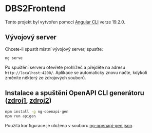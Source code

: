 # DBS2Frontend

Tento projekt byl vytvořen pomocí [Angular CLI](https://github.com/angular/angular-cli) verze 19.2.0.

## Vývojový server

Chcete-li spustit místní vývojový server, spusťte:

```bash
ng serve
```

Po spuštění serveru otevřete prohlížeč a přejděte na adresu `http://localhost:4200/`. Aplikace se automaticky znovu načte, kdykoli změníte některý ze zdrojových souborů.

## Instalace a spuštění OpenAPI CLI generátoru ([zdroj1](https://www.npmjs.com/package/ng-openapi-gen), [zdroj2](https://github.com/cyclosproject/ng-openapi-gen/issues/330#issuecomment-2403937683))

<!--
```bash
npm install -g ng-openapi-gen
ng-openapi-gen
```
-->

```bash
npm install -g ng-openapi-gen
npm run apigen
```

Použitá konfigurace je uložena v souboru [ng-openapi-gen.json](ng-openapi-gen.json).

<!--
This project was generated using [Angular CLI](https://github.com/angular/angular-cli) version 19.2.0.

## Development server

To start a local development server, run:

```bash
ng serve
```

Once the server is running, open your browser and navigate to `http://localhost:4200/`. The application will automatically reload whenever you modify any of the source files.

## Code scaffolding

Angular CLI includes powerful code scaffolding tools. To generate a new component, run:

```bash
ng generate component component-name
```

For a complete list of available schematics (such as `components`, `directives`, or `pipes`), run:

```bash
ng generate --help
```

## Building

To build the project run:

```bash
ng build
```

This will compile your project and store the build artifacts in the `dist/` directory. By default, the production build optimizes your application for performance and speed.

## Running unit tests

To execute unit tests with the [Karma](https://karma-runner.github.io) test runner, use the following command:

```bash
ng test
```

## Running end-to-end tests

For end-to-end (e2e) testing, run:

```bash
ng e2e
```

Angular CLI does not come with an end-to-end testing framework by default. You can choose one that suits your needs.

## Additional Resources

For more information on using the Angular CLI, including detailed command references, visit the [Angular CLI Overview and Command Reference](https://angular.dev/tools/cli) page.
-->